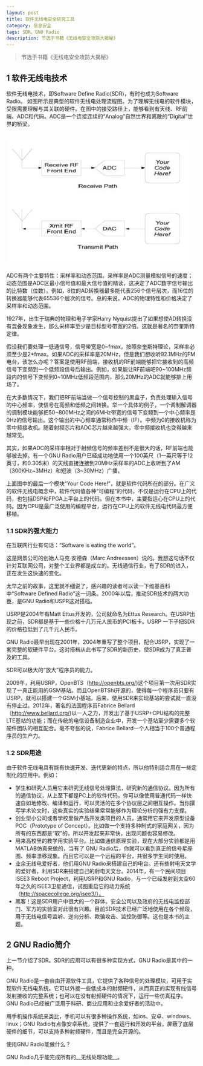 ```yaml
---
layout: post
title: 软件无线电安全研究工具
category: 信息安全
tags: SDR，GNU Radio
description: 节选于书籍《无线电安全攻防大揭秘》
---
```

>节选于书籍《无线电安全攻防大揭秘》

## 1 软件无线电技术
软件无线电技术，即Software Define Radio(SDR)，有时也成为Software Radio。
如图所示是典型的软件无线电处理流程图。为了理解无线电的软件模块，受限需要理解与其关联的硬件。在图中的接受路径上，能够看到有天线、RF前端、ADC和代码。ADC是一个连接连续的“Analog”自然世界和离散的“Digital”世界的桥梁。

　　　　　　　　　　　  ![2016-12-30-1](/public/img/2016-12-30-1.png)

ADC有两个主要特性：采样率和动态范围。采样率是ADC测量模拟信号的速度；动态范围是ADC区最小信号值和最大信号值的精读，这决定了ADC数字信号输出的比特数（位数）。例如，8位的AD转换器最多能代表256个信号层次，而16位的转换器能够代表65536个层次的信号。总的来说，ADC的物理特性和价格决定了采样率和动态范围。

1927年，出生于瑞典的物理和电子学家Harry Nyquist提出了如果想使AD转换没有混叠现象发生，那么采样率至少是目标型号带宽的2倍。这就是著名的奈奎斯特定律。

假设我们要处理一低通信号，信号带宽是0~fmax，按照奈奎斯特理论，采样率必须至少是2*fmax。如果ADC的采样率是20MHz，但是我们想收听92.1MHz的FM电台，该怎么办呢？答案是使用RF前端，接收机的RF前端能够把它接收到的高频信号下变频到一个低频段信号后输出。例如，如果能让RF前端吧90~100MHz频段内的信号下变频到0~10MHz低频段范围内，那么20MHz的ADC就能够排上用场了。

在大多数情况下，我们把RF前端当做一个信号控制的黑盒子，负责处理输入信号的中心频率，使信号在高频和低频之间转换。举一个具体的例子，一个调制解调器的调制模块能够把50~800MHz之间的6MHz带宽的信号下变频到一个中心频率是0Hz的信号输出。这个输出的中心频率通常称作中频（IF）。中频为0的接收机称为零中频接收机。随着射频芯片和ADC芯片越来越强大，零中频接收机也变得越来越常见。

其实，如果ADC的采样率相对于射频信号的频率差别不是很大的话，RF前端也能够被去掉。有一个GNU Radio用户已经成功地使用一个100英尺（1一英尺等于12英寸，和0.305米）的天线直接连接到20MHz采样率的ADC上收听到了AM（300KHz~3MHz）和短波（3~30MHz）广播。

上面图中的最后一个模块“Your Code Here!”，就是软件代码所在的部分。在广义的软件无线电概念中，软件代码值各种“可编程”的代码，不仅是运行在CPU上的代码，也包括DSP和FPGA上平台上的代码。但在本书中，主要指运心在CPU上的代码。因为CPU是最广泛使用的编程平台，运行在CPU上的软件无线电代码最方便移植。

### 1.1 SDR的强大能力
在互联网行业有句话：“Software is eating the world”。

这是网景公司的创始人马克·安德森（Marc Andreessen）说的。我想这句话不仅针对互联网公司，对整个工业界都是成立的。无线通信行业，有了SDR的进入，正在发生这快速的变化。

太早之前的故事，这里就不细说了，感兴趣的读者可以读一下维基百科中“Software Defined Radio”这一词条。2000年以后，推动SDR技术的两大功臣，是GNU Radio和USPR这对搭档。

USRP是2004年有Matt Ettus开发的，公司就命名为Ettus Research。在USRP出现之前，SDR都是基于一些价格十几万元人民币的PCI板卡。USRP 一下子把SDR的价格拉低到了几千元人民币。

GNU Radio最早出现在2001年，2004年重写了整个项目，配合USRP，实现了一套完整的软硬件平台。这对搭档从此书写了SDR的新历史，使SDR成为了真正普及的工具。

SDR可以极大的“放大”程序员的能力。

2009年，利用USRP，OpenBTS（http://openbts.org/)这个项目第一次用SDR实现了一真正能用的GSM基站。而且OpenBTShi开源的，使得每一个程序员只要有USRP，就可以搭建一个GSM小基站。后来，使用SDR来实现基站的尝试就一直没有停止过。2012年，著名的法国程序员Fabrice Bellard（http://www.bellard.org/)以一人之力，开发出了基于USRP+CPU结构的完整LTE基站的功能；而在传统的电信设备制造企业中，开发一个基站至少需要多个软硬件团队的相互配合。毫不夸张的说，Fabrice Bellard一个人相当于100个普通程序员的生产力。

### 1.2 SDR用途

由于软件无线电具有能有快速开发、迭代更新的特点，所以他特别适合用在一些定制化的应用中。例如：  

* 学生和研究人员用它来研究无线信号处理算法，研究新的通信协议。因为所有的通信协议，从上至下都是PC上的软件代码。你可以像使用普通代码一样快速自如地修改、编译和运行，可以灵活的在多个协议层之间相互操作。当你撰写学术论文时，这些真实的实验结果常常能够作为理论分析的强有力支撑。  
* 创业型小公司或者学校里做产品开发类项目的人员，通常用它来开发原型设备POC（Prototype of Concept）。比如做一个支持多种制式的家庭网关，因为所有的东西都是“软”的，所以开发起来非常快，出现问题也容易修改。  
* 用来高校里的教学用实验平台。比如做通信原理实验，现在大部分实验都是用MATLAB仿真来做的，当有了
GNU Radio后，你就可以看到真正的信号星座图、频率漂移现象。而且它可以是一个远程的平台，共很多学生同时使用。  
* 业余无线电爱好者，他们用GNU Radio来搭建自己的电台。还有些射电天文学的爱好者，利用SDR来搭建自己的射电天文台。2014年，有一个民间项目ISEE3 Reboot Project，利用USRP和GNU Radio，与一个已经发射到太空60年之久的ISEE3卫星通信，试图重启它的动力系统（http://spacecollege.org/isee3/）。  
* 黑客！这是SDR用户中很大的一个群体。安全公司以及政府的无线电监控部门、军方的实验室对此很有兴趣。目前SDR技术已经广泛地使用在各个频段，用于无线电信号监听、逆向分析、欺骗攻击、监控防御等。这也是本书的主题。

## 2 GNU Radio简介

上一节介绍了SDR。SDR的应用可以有很多种实现方式，GNU Radio是其中的一种。

GNU Radio是一套自由开源软件工具，它提供了各种信号的处理模块，可用于实现软件无线电系统。它可以外接一些低成本的射频硬件，从而真正的实现有线信号发射接收的完整系统；也可以在没有射频硬件的情况下，运行一些仿真程序。GNU Radio已经被广泛用于科研、商业应用和业余爱好者的活动中。

用手机操作系统来类比，手机可以有很多种操作系统，如ios、安卓、windows、linux；GNU Radio有点像安卓系统，提供了一套运行和开发的平台，屏蔽了底层硬件的细节，可以支持多种射频硬件，而且是完全开源的。

使用GNU Radio能做什么？

GNU Radio几乎能完成所有的__无线处理功能__。






